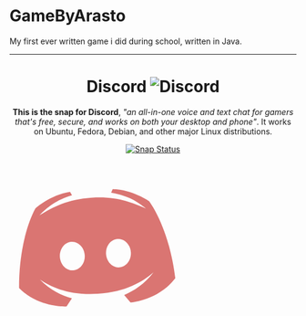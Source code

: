 # GameByArasto

My first ever written game i did during school,
written in Java.

<hr>
<h1 align="center">
    Discord
  <img src="https://discordapp.com/assets/2c21aeda16de354ba5334551a883b481.png" alt="Discord">
  <br />
</h1>

<p align="center"><b>This is the snap for Discord</b>, <i>"an all-in-one voice
and text chat for gamers that's free, secure, and works on both your desktop
and phone"</i>. It works on Ubuntu, Fedora, Debian, and other major Linux
distributions.</p>
<p align="center">
<a href="https://build.snapcraft.io/user/snapcrafters/discord"><img src="https://build.snapcraft.io/badge/snapcrafters/discord.svg" alt="Snap Status"></a>
</p>










<svg width="300" height="300" xmlns="http://www.w3.org/2000/svg" xmlns:xlink="http://www.w3.org/1999/xlink" class="discord-logo-container" viewBox="0 0 48 48">
  <defs>
    <g>
      <path id="discord-logo" d="m40,12c0,0 -4.585,-3.588 -10,-4l-0.488,0.976c4.896,1.198 7.142,2.915 9.488,5.024c-4.045,-2.065 -8.039,-4 -15,-4s-10.955,1.935 -15,4c2.346,-2.109 5.018,-4.015 9.488,-5.024l-0.488,-0.976c-5.681,0.537 -10,4 -10,4s-5.121,7.425 -6,22c5.162,5.953 13,6 13,6l1.639,-2.185c-2.782,-0.967 -5.924,-2.694 -8.639,-5.815c3.238,2.45 8.125,5 16,5s12.762,-2.55 16,-5c-2.715,3.121 -5.857,4.848 -8.639,5.815l1.639,2.185c0,0 7.838,-0.047 13,-6c-0.879,-14.575 -6,-22 -6,-22zm-22.5,18c-1.933,0 -3.5,-1.791 -3.5,-4c0,-2.209 1.567,-4 3.5,-4s3.5,1.791 3.5,4c0,2.209 -1.567,4 -3.5,4zm13,0c-1.933,0 -3.5,-1.791 -3.5,-4c0,-2.209 1.567,-4 3.5,-4s3.5,1.791 3.5,4c0,2.209 -1.567,4 -3.5,4z"
      />
    </g>
  </defs>
  <g class="discord-logo">
    <use class="discord-original" href="#discord-logo">
    </use>
    <animateTransform attributeName="transform" type="rotate" values="0 24 24;-18 24 24;16.8 24 24;-11.4 24 24;8.7 24 24;-7.5 24 24;6 24 24;-4.8 24 24;3.79 24 24;-3.12 24 24;2.52 24 24;-2.01 24 24;1.56 24 24;-1.2 24 24;0.96 24 24;-0.75 24 24;0.6 24 24;-0.48 24 24;0.384 24 24;0 24 24;0 24 24;0 24 24;0 24 24;0 24 24;0 24 24"
    begin="0s" dur="2s" fill="freeze" repeatCount="indefinite" />
  </g>
  <animate fill="freeze" dur="4000ms" begin="0s" values="#DA7272;#DABF72;#A6DA72;#72DA8C;#72DADA;#728CDA;#A672DA;#DA72C0;#DA7272" calMode="linear" attributeName="fill" repeatCount="indefinite" />
</svg>
